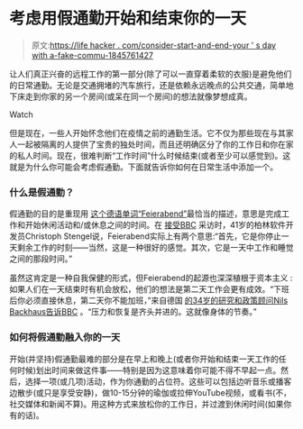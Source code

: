 # 考虑用假通勤开始和结束你的一天

> 原文:[https://life hacker . com/consider-start-and-end-your ' s day with a-fake-commu-1845761427](https://lifehacker.com/consider-starting-and-ending-your-day-with-a-fake-commu-1845761427)

让人们真正兴奋的远程工作的第一部分(除了可以一直穿着柔软的衣服)是避免他们的日常通勤。无论是交通拥堵的汽车旅行，还是依赖永远晚点的公共交通，简单地下床走到你家的另一个房间(或呆在同一个房间)的想法就像梦想成真。

Watch

但是现在，一些人开始怀念他们在疫情之前的通勤生活。它不仅为那些现在与其家人一起被隔离的人提供了宝贵的独处时间，而且还明确区分了你的工作日和你在家的私人时间。现在，很难判断“工作时间”什么时候结束(或者至少可以感觉到)。这就是为什么你可能会考虑假通勤。下面就告诉你如何在日常生活中添加一个。

### 什么是假通勤？

假通勤的目的是重现用 [这个德语单词“Feierabend”](https://www.bbc.com/worklife/article/20200929-how-feierabend-helps-germans-disconnect-from-the-workday)最恰当的描述，意思是完成工作和开始休闲活动和/或休息之间的时间。在 [接受BBC](https://www.bbc.com/worklife/article/20200929-how-feierabend-helps-germans-disconnect-from-the-workday) 采访时，41岁的柏林软件开发员Christoph Stengel说，Feierabend实际上有两个意思:“首先，它是你停止一天剩余工作的时刻——当然，这是一种很好的感觉。其次，它是一天中工作和睡觉之间的那段时间。”

虽然这肯定是一种自我保健的形式，但Feierabend的起源也深深植根于资本主义 :如果人们在一天结束时有机会放松，他们的想法是第二天工作会更有成效。“下班后你必须直接休息，第二天你不能加班，”来自德国 [的34岁的研究和政策顾问Nils Backhaus告诉BBC](https://www.bbc.com/worklife/article/20200929-how-feierabend-helps-germans-disconnect-from-the-workday) 。“压力和恢复是齐头并进的。这就像身体的节奏。”

### 如何将假通勤融入你的一天

开始(并坚持)假通勤最难的部分是在早上和晚上(或者你开始和结束一天工作的任何时候)划出时间来做这件事——特别是因为这意味着你可能不得不早起一点。然后，选择一项(或几项)活动，作为你通勤的占位符。这些可以包括边听音乐或播客边散步(或只是享受安静)，做10-15分钟的瑜伽或拉伸YouTube视频，或看书(不，社交媒体和新闻不算)。用这种方式来放松你的工作日，并过渡到休闲时间(如果你有的话)。